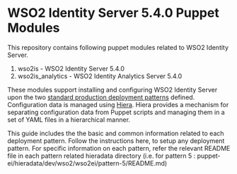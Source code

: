 # WSO2 Identity Server 5.4.0 Puppet Modules

This repository contains following puppet modules related to WSO2 Identity Server.

1. wso2is   - WSO2 Identity Server 5.4.0
2. wso2is_analytics - WSO2 Identity Analytics Server 5.4.0

These modules support installing and configuring WSO2 Identity Server upon the two [standard production deployment 
patterns](https://docs.wso2.com/display/IS540/Deployment+Patterns) defined.
Configuration data is managed using [Hiera](https://docs.puppet.com/hiera/1/). Hiera provides a mechanism for separating configuration data from Puppet 
scripts and managing them in a set of YAML files in a hierarchical manner.

This guide includes the the basic and common information related to each deployment pattern. Follow the instructions here, to setup any deployment pattern. For specific information on each pattern, refer the relevant README file in each pattern related hieradata directory (i.e. for pattern 5 : puppet-ei/hieradata/dev/wso2/wso2ei/pattern-5/README.md)